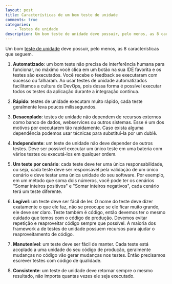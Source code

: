 ```yaml
---
layout: post
title: Características de um bom teste de unidade
comments: true
categories: 
    - Testes de unidade
description: Um bom teste de unidade deve possuir, pelo menos, as 8 características que seguem.
---
```


Um bom [teste de unidade]({{site.baseurl}}/o-que-e-um-teste-de-unidade) deve possuir, pelo menos, as 8 características que seguem.

1. **Automatizado**: um bom teste não precisa de interferência humana para funcionar, no máximo você clica em um botão na sua IDE favorita e os testes são executados. Você recebe o feedback se executaram com sucesso ou falharam. Ao usar testes de unidade automatizados facilitamos a cultura de DevOps, pois dessa forma é possível executar todos os testes da aplicação durante a integração contínua.

2. **Rápido**: testes de unidade executam muito rápido, cada teste geralmente leva poucos milissegundos.

3. **Desacoplado**: testes de unidade não dependem de recursos externos como banco de dados, webservices ou outros sistemas. Esse é um dos motivos por executarem tão rapidamente. Caso exista alguma dependência podemos usar técnicas para substituí-la por um dublê.

4. **Independente**: um teste de unidade não deve depender de outros testes. Deve ser possível executar um único teste em uma bateria com vários testes ou executá-los em qualquer ordem.

5. **Um teste por cenário**: cada teste deve ter uma única responsabilidade, ou seja, cada teste deve ser responsável pela validação de um único cenário e deve testar uma única unidade do seu software. Por exemplo, em um método que soma dois números, você pode ter os cenários "Somar inteiros positivos" e "Somar inteiros negativos", cada cenário terá um teste diferente.

6. **Legível**: um teste deve ser fácil de ler. O nome do teste deve dizer exatamente o que ele faz, não se preocupe se ele ficar muito grande, ele deve ser claro. Teste também é código, então devemos ter o mesmo cuidado que temos com o código de produção. Devemos evitar repetição e reaproveitar código sempre que possível. A maioria dos framework a de testes de unidade possuem recursos para ajudar o reaproveitamento de código.

7. **Manutenível**: um teste deve ser fácil de manter. Cada teste está acoplado a uma unidade do seu código de produção, geralmente mudanças no código vão gerar mudanças nos testes. Então precisamos escrever testes com código de qualidade.

8. **Consistente**: um teste de unidade deve retornar sempre o mesmo resultado, não importa quantas vezes ele seja executado.

